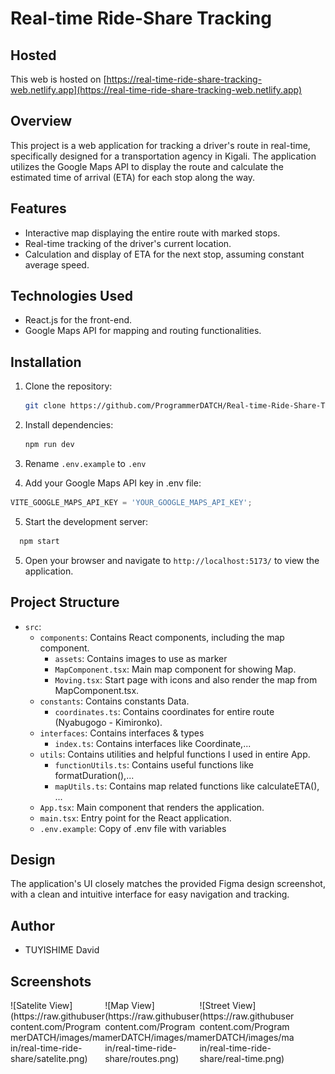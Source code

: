 # Real-time Ride-Share Tracking

## Hosted

This web is hosted on [https://real-time-ride-share-tracking-web.netlify.app](https://real-time-ride-share-tracking-web.netlify.app)

## Overview

This project is a web application for tracking a driver's route in real-time, specifically designed for a transportation agency in Kigali. The application utilizes the Google Maps API to display the route and calculate the estimated time of arrival (ETA) for each stop along the way.

## Features

- Interactive map displaying the entire route with marked stops.
- Real-time tracking of the driver's current location.
- Calculation and display of ETA for the next stop, assuming constant average speed.

## Technologies Used

- React.js for the front-end.
- Google Maps API for mapping and routing functionalities.

## Installation

1. Clone the repository:

   ```bash
   git clone https://github.com/ProgrammerDATCH/Real-time-Ride-Share-Tracking.git
   ```
2. Install dependencies:

   ```bash
   npm run dev
   ```

3. Rename `.env.example` to `.env`

4. Add your Google Maps API key in .env file:
 ```javascript
VITE_GOOGLE_MAPS_API_KEY = 'YOUR_GOOGLE_MAPS_API_KEY';
```

5. Start the development server:
```bash
  npm start
```

5. Open your browser and navigate to `http://localhost:5173/` to view the application.

## Project Structure

- `src`:
  - `components`: Contains React components, including the map component.
    - `assets`: Contains images to use as marker
    - `MapComponent.tsx`: Main map component for showing Map.
    - `Moving.tsx`: Start page with icons and also render the map from MapComponent.tsx.
  - `constants`: Contains constants Data.
    - `coordinates.ts`: Contains coordinates for entire route (Nyabugogo - Kimironko).
  - `interfaces`: Contains interfaces & types
    - `index.ts`: Contains interfaces like Coordinate,...
  - `utils`: Contains utilities and helpful functions I used in entire App.
    - `functionUtils.ts`: Contains useful functions like formatDuration(),...
    - `mapUtils.ts`: Contains map related functions like calculateETA(), ...
  - `App.tsx`: Main component that renders the application.
  - `main.tsx`: Entry point for the React application.
  - `.env.example`: Copy of .env file with variables

## Design

The application's UI closely matches the provided Figma design screenshot, with a clean and intuitive interface for easy navigation and tracking.

## Author

- TUYISHIME David

## Screenshots
<div style="display: flex;">
  <div style="width: 30%;">
  ![Satelite View](https://raw.githubusercontent.com/ProgrammerDATCH/images/main/real-time-ride-share/satelite.png)
  </div>
  <div style="width: 30%;">
  ![Map View](https://raw.githubusercontent.com/ProgrammerDATCH/images/main/real-time-ride-share/routes.png)
  </div>
  <div style="width: 30%;">
  ![Street View](https://raw.githubusercontent.com/ProgrammerDATCH/images/main/real-time-ride-share/real-time.png)
  </div>
</div>